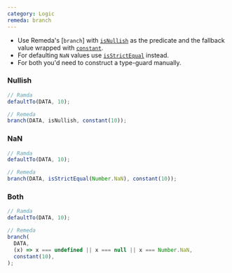 ```yaml
---
category: Logic
remeda: branch
---
```


- Use Remeda's [`branch`] with [`isNullish`](/docs#isNullish) as the predicate
  and the fallback value wrapped with [`constant`](/docs#constant).
- For defaulting `NaN` values use [`isStrictEqual`](/docs#isStrictEqual)
  instead.
- For both you'd need to construct a type-guard manually.

### Nullish

```ts
// Ramda
defaultTo(DATA, 10);

// Remeda
branch(DATA, isNullish, constant(10));
```

### NaN

```ts
// Ramda
defaultTo(DATA, 10);

// Remeda
branch(DATA, isStrictEqual(Number.NaN), constant(10));
```

### Both

```ts
// Ramda
defaultTo(DATA, 10);

// Remeda
branch(
  DATA,
  (x) => x === undefined || x === null || x === Number.NaN,
  constant(10),
);
```
